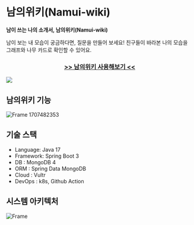 # 남의위키(Namui-wiki)

**남이 쓰는 나의 소개서, 남의위키(Namui-wiki)**

남이 보는 내 모습이 궁금하다면, 질문을 만들어 보세요! 친구들이 바라본 나의 모습을 그래프와 나무 카드로 확인할 수 있어요.


<a href="https://namui-wiki.life" target="_blank">
<h3 align="center"> >> 남의위키 사용해보기 << </h3>
<img src="https://github.com/user-attachments/assets/f2a6d980-bfd7-4e44-bab0-a5d943730fd2">
</a>

## 남의위키 기능

![Frame 1707482353](https://github.com/user-attachments/assets/9f6334a3-4af8-4763-841a-7baea3ed68fc)

## 기술 스택

- Language: Java 17
- Framework: Spring Boot 3
- DB : MongoDB 4
- ORM : Spring Data MongoDB
- Cloud : Vultr
- DevOps : k8s, Github Action

## 시스템 아키텍처

![Frame](https://github.com/user-attachments/assets/c9bb7f66-8bab-47d0-ae82-166c83b72db4)


